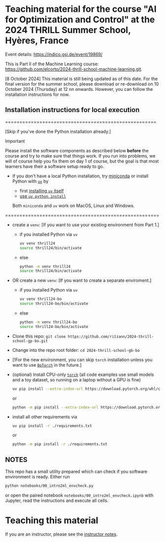 # Teaching material for the course "AI for Optimization and Control" at the 2024 THRILL Summer School, Hyères, France

Event details: https://indico.gsi.de/event/19869/

This is Part II of the Machine Learning course: https://github.com/elcorto/2024-thrill-school-machine-learning.git. 

[8 October 2024] This material is still being updated as of this date. For the final version for the summer school, please download or re-download on 10 October 2024 (Thursday) at 12 nn onwards. However, you can follow the installation instructions for now.

## Installation instructions for local execution

=====================================================

[Skip if you've done the Python installation already.]

> [!IMPORTANT]
> Please install the software components as described below **before** the
> course and try to make sure that things work. If you run into problems, we
> will of course help you fix them on day 1 of course, but the goal is that
> most learners have their a software setup ready to go.


* If you don't have a local Python installation, try
  [miniconda](https://docs.anaconda.com/miniconda) or install Python with
  [`uv`](https://docs.astral.sh/uv)
  by
  * first [installing `uv`
    itself](https://docs.astral.sh/uv/getting-started/installation/)
  * [use `uv python install`](https://docs.astral.sh/uv/guides/install-python/)

  Both `miniconda` and `uv` work on MacOS, Linux and Windows.

======================================================

* create a `venv`: [If you want to use your existing environment from Part 1.]
  * if you installed Python via `uv`

    ```sh
    uv venv thrill24
    source thrill24/bin/activate
    ```

  * else

    ```sh
    python -m venv thrill24
    source thrill24/bin/activate
    ```

* OR create a new `venv`: [If you want to create a separate enviroment.]
  * if you installed Python via `uv`

    ```sh
    uv venv thrill24-bo
    source thrill24-bo/bin/activate
    ```

  * else

    ```sh
    python -m venv thrill24-bo
    source thrill24-bo/bin/activate
    ```

* Clone this repo: `git clone https://github.com/ritzann/2024-thrill-school-gp-bo.git`
* Change into the repo root folder: `cd 2024-thrill-school-gb-bo`
* [!For the new environment, you can skip `torch` installation unless you want to use [`BoTorch`](https://botorch.org/) in the future.]
* (optional) Install CPU-only [`torch`](https://pytorch.org/) (all code
  examples use small models and a toy dataset, so running on a laptop without a
  GPU is fine)

  ```sh
  uv pip install --extra-index-url https://download.pytorch.org/whl/cpu torch
  ```

  or

  ```sh
  python -m pip install --extra-index-url https://download.pytorch.org/whl/cpu torch
  ```

* install all other requirements via 

  ```sh
  uv pip install -r ./requirements.txt
  ```

  or

  ```sh
  python -m pip install -r ./requirements.txt
  ```


## NOTES

This repo has a small utility prepared which can check if you software
environment is ready. Either run

```sh
python notebooks/00_intro2ml_envcheck.py
```

or open the paired notebook `notebooks/00_intro2ml_envcheck.ipynb` with
Jupyter, read the instructions and execute all cells.

# Teaching this material

If you are an instructor, please see the [instructor notes](FOR_INSTRUCTORS.md).

